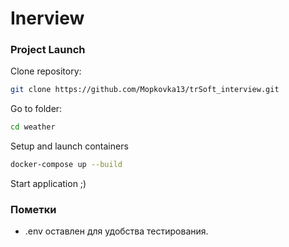 # Inerview

### Project Launch

Clone repository:
```bash
git clone https://github.com/Mopkovka13/trSoft_interview.git
```

Go to folder:
```bash
cd weather
```

Setup and launch containers
```bash
docker-compose up --build
```

Start application ;)


### Пометки
- .env оставлен для удобства тестирования.
